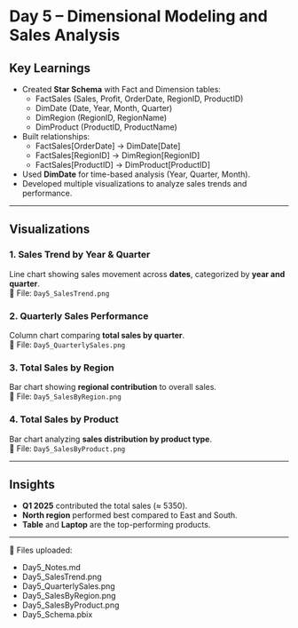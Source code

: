 # Day 5 – Dimensional Modeling and Sales Analysis

## Key Learnings
- Created **Star Schema** with Fact and Dimension tables:
  - FactSales (Sales, Profit, OrderDate, RegionID, ProductID)
  - DimDate (Date, Year, Month, Quarter)
  - DimRegion (RegionID, RegionName)
  - DimProduct (ProductID, ProductName)
- Built relationships:
  - FactSales[OrderDate] → DimDate[Date]
  - FactSales[RegionID] → DimRegion[RegionID]
  - FactSales[ProductID] → DimProduct[ProductID]
- Used **DimDate** for time-based analysis (Year, Quarter, Month).
- Developed multiple visualizations to analyze sales trends and performance.

---

## Visualizations

### 1. Sales Trend by Year & Quarter
Line chart showing sales movement across **dates**, categorized by **year and quarter**.  
📌 File: `Day5_SalesTrend.png`  

### 2. Quarterly Sales Performance
Column chart comparing **total sales by quarter**.  
📌 File: `Day5_QuarterlySales.png`  

### 3. Total Sales by Region
Bar chart showing **regional contribution** to overall sales.  
📌 File: `Day5_SalesByRegion.png`  

### 4. Total Sales by Product
Bar chart analyzing **sales distribution by product type**.  
📌 File: `Day5_SalesByProduct.png`  

---

## Insights
- **Q1 2025** contributed the total sales (≈ 5350).  
- **North region** performed best compared to East and South.  
- **Table** and **Laptop** are the top-performing products.  

---

📂 Files uploaded:
- Day5_Notes.md  
- Day5_SalesTrend.png  
- Day5_QuarterlySales.png  
- Day5_SalesByRegion.png  
- Day5_SalesByProduct.png  
- Day5_Schema.pbix  